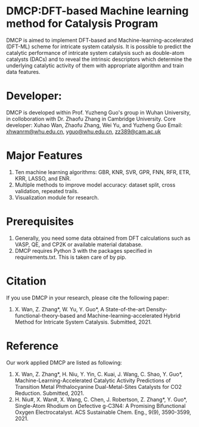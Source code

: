 # DMCP:DFT-based Machine learning method for Catalysis Program
DMCP is aimed to implement DFT-based and Machine-learning-accelerated (DFT-ML) scheme for intricate system catalysis. It is possible to predict the catalytic performance of intricate system catalysis such as double-atom catalysts (DACs) and to reveal the intrinsic descriptors which determine the underlying catalytic activity of them with appropriate algorithm and train data features.
# Developer:
DMCP is developed within Prof. Yuzheng Guo's group in Wuhan University, in colloboration with Dr. Zhaofu Zhang in Cambridge University.
Core developer: Xuhao Wan, Zhaofu Zhang, Wei Yu, and Yuzheng Guo
Email: xhwanrm@whu.edu.cn, yguo@whu.edu.cn, zz389@cam.ac.uk 
# Major Features
1. Ten machine learning algorithms: GBR, KNR, SVR, GPR, FNN, RFR, ETR, KRR, LASSO, and ENR.
2. Multiple methods to improve model accuracy: dataset split, cross validation, repeated trails. 
3. Visualization module for research.
# Prerequisites
1. Generally, you need some data obtained from DFT calculations such as VASP, QE, and CP2K or available material database.
2. DMCP requires Python 3 with the packages specified in requirements.txt. This is taken care of by pip.
# Citation
If you use DMCP in your research, please cite the following paper:
1. X. Wan, Z. Zhang*, W. Yu, Y. Guo*, A State-of-the-art Density-functional-theory-based and Machine-learning-accelerated Hybrid Method for Intricate System Catalysis. Submitted, 2021.
# Reference
Our work applied DMCP are listed as following:
1. X. Wan, Z. Zhang*, H. Niu, Y. Yin, C. Kuai, J. Wang, C. Shao, Y. Guo*, Machine-Learning-Accelerated Catalytic Activity Predictions of Transition Metal Phthalocyanine Dual-Metal-Sites Catalysts for CO2 Reduction. Submitted, 2021.
2. H. Niu#, X. Wan#, X. Wang, C. Chen, J. Robertson, Z. Zhang*, Y. Guo*, Single-Atom Rhodium on Defective g-C3N4: A Promising Bifunctional Oxygen Electrocatalyst. ACS Sustainable Chem. Eng., 9(9), 3590-3599, 2021.
